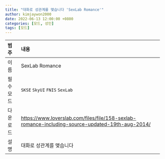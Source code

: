 ```yaml
---
title: "대화로 성관계를 맺습니다 'SexLab Romance'"
author: kimjaywon2000
date: 2022-06-13 12:00:00 +0800
categories: [모드, 성인]
tags: [모드]
---
```


| 범주             | 내용            |
|:----------------|:---------------|
| 이름             | SexLab Romance  |
| 필수 모드         |  `SKSE` `SkyUI` `FNIS` `SexLab`            |
| 다운로드          | <https://www.loverslab.com/files/file/158-sexlab-romance-including-source-updated-19th-aug-2014/> |
| 설명             | 대화로 성관계를 맺습니다 |
